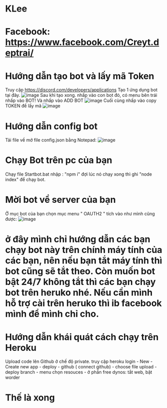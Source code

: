 # KLee
# Facebook: https://www.facebook.com/Creyt.deptrai/
# Hướng dẫn tạo bot và lấy mã Token
Truy cập https://discord.com/developers/applications Tạo 1 ứng dụng bot tại đây.
![image](https://user-images.githubusercontent.com/88064168/133616876-e90ed227-6bba-4edc-9a6d-7503d4488a0e.png)
Sau khi tạo xong. nhấp vào con bot đó, có menu bên trái nhấp vào BOT! Và nhấp vào ADD BOT
![image](https://user-images.githubusercontent.com/88064168/133617343-6ff246d5-1acd-40b9-a306-194d27bc786e.png)
Cuối cùng nhấp vào copy TOKEN để lấy mã
![image](https://user-images.githubusercontent.com/88064168/133617285-b6b6edc9-daa9-4ef1-b0a5-f692132e6bf1.png)
# Hướng dẫn config bot
Tải file về mở file config.json bằng Notepad:
![image](https://user-images.githubusercontent.com/88064168/133617889-a6242fe6-cb8d-4283-a4ca-6a1ad19ae5db.png)
# Chạy Bot trên pc của bạn
Chạy file Startbot.bat nhập : "npm i" đợi lúc nó chạy xong thì ghi "node index" để chạy bot.

# Mời bot về server của bạn
Ở mục bot của bạn chọn mục menu " OAUTH2 " tích vào như mình cũng được:
![image](https://user-images.githubusercontent.com/88064168/133618539-a8df6645-05dc-4dab-8caf-0a79bd267040.png)

# ở đây mình chỉ hướng dẫn các bạn chạy bot này trên chính máy tính của các bạn, nên nếu bạn tắt máy tính thì bot cũng sẽ tắt theo. Còn muốn bot bật 24/7 không tắt thì các bạn chạy bot trên heruko nhé. Nếu cần mình hỗ trợ cài trên heruko thì ib facebook mình để mình chỉ cho. 
# Hướng dẫn khái quát cách chạy trên Heroku
Upload code lên Github ở chế độ private. truy cập heroku login - New - Create new app - deploy - github ( connect github) - choose file upload - deploy branch - menu chọn resouces - ở phần free dynos: tắt web, bật worder
# Thế là xong
